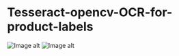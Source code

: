 # Tesseract-opencv-OCR-for-product-labels



![Image alt](https://github.com/a1xg/Tesseract-opencv-OCR-for-product-labels/raw/master/readme_images/OCR.png)
![Image alt](https://github.com/a1xg/Tesseract-opencv-OCR-for-product-labels/raw/master/readme_images/preprocessing.png)
